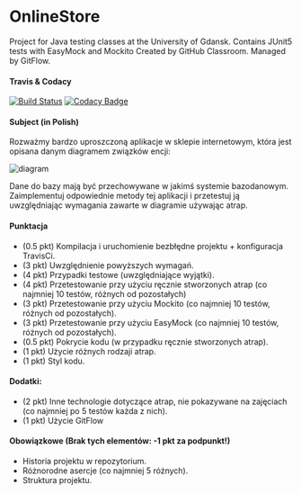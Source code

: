 # OnlineStore

Project for Java testing classes at the University of Gdansk.
Contains JUnit5 tests with EasyMock and Mockito
Created by GitHub Classroom. Managed by GitFlow.

#### Travis & Codacy

[![Build Status](https://travis-ci.com/testowanieaplikacjijavaug/projekt2-AChorostian.svg?token=FsWgJEToSjz6xeFyedzi&branch=master)](https://travis-ci.com/testowanieaplikacjijavaug/projekt2-AChorostian)
[![Codacy Badge](https://api.codacy.com/project/badge/Grade/9932b0d3c5c04716821142681e0958e7)](https://www.codacy.com?utm_source=github.com&amp;utm_medium=referral&amp;utm_content=testowanieaplikacjijavaug/projekt2-AChorostian&amp;utm_campaign=Badge_Grade)

#### Subject (in Polish)

Rozważmy bardzo uproszczoną aplikacje w sklepie internetowym, która jest opisana danym diagramem związków encji: 

![diagram](https://raw.githubusercontent.com/testowanieaplikacjijavaug/projekt2-AChorostian/develop/erd.png?token=AX6sVTtcIfc60pIztf22NN5BRKBPaSHGks5cvYl-wA%3D%3D)

Dane do bazy mają być przechowywane w jakimś systemie bazodanowym. Zaimplementuj odpowiednie metody tej aplikacji i przetestuj ją uwzględniając wymagania zawarte w diagramie używając atrap.

#### Punktacja

  * (0.5 pkt) Kompilacja i uruchomienie bezbłędne projektu + konfiguracja TravisCi.
  * (3 pkt) Uwzględnienie powyższych wymagań.
  * (4 pkt) Przypadki testowe (uwzględniające wyjątki).
  * (4 pkt) Przetestowanie przy użyciu ręcznie stworzonych atrap (co najmniej 10 testów, różnych od pozostałych)
  * (3 pkt) Przetestowanie przy użyciu Mockito (co najmniej 10 testów, różnych od pozostałych).
  * (3 pkt) Przetestowanie przy użyciu EasyMock (co najmniej 10 testów, różnych od pozostałych).
  * (0.5 pkt) Pokrycie kodu (w przypadku ręcznie stworzonych atrap).
  * (1 pkt) Użycie różnych rodzaji atrap.
  * (1 pkt) Styl kodu.

#### Dodatki:

  * (2 pkt) Inne technologie dotyczące atrap, nie pokazywane na zajęciach (co najmniej po 5 testów każda z nich).
  * (1 pkt) Użycie GitFlow

#### Obowiązkowe (Brak tych elementów: -1 pkt za podpunkt!)

  * Historia projektu w repozytorium.
  * Różnorodne asercje (co najmniej 5 różnych).
  * Struktura projektu.
